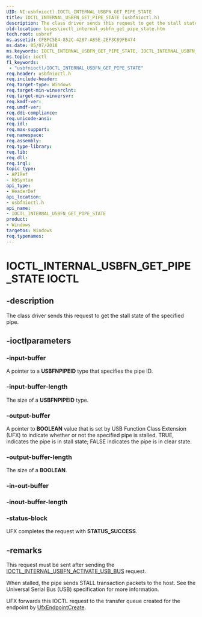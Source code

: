 ```yaml
---
UID: NI:usbfnioctl.IOCTL_INTERNAL_USBFN_GET_PIPE_STATE
title: IOCTL_INTERNAL_USBFN_GET_PIPE_STATE (usbfnioctl.h)
description: The class driver sends this request to get the stall state of the specified pipe.
old-location: buses\ioctl_internal_usbfn_get_pipe_state.htm
tech.root: usbref
ms.assetid: CFBFC5E4-852C-4287-A85E-2EF3C89FE474
ms.date: 05/07/2018
ms.keywords: IOCTL_INTERNAL_USBFN_GET_PIPE_STATE, IOCTL_INTERNAL_USBFN_GET_PIPE_STATE control, IOCTL_INTERNAL_USBFN_GET_PIPE_STATE control code [Buses], buses.ioctl_internal_usbfn_get_pipe_state, usbfnioctl/IOCTL_INTERNAL_USBFN_GET_PIPE_STATE
ms.topic: ioctl
f1_keywords:
 - "usbfnioctl/IOCTL_INTERNAL_USBFN_GET_PIPE_STATE"
req.header: usbfnioctl.h
req.include-header: 
req.target-type: Windows
req.target-min-winverclnt: 
req.target-min-winversvr: 
req.kmdf-ver: 
req.umdf-ver: 
req.ddi-compliance: 
req.unicode-ansi: 
req.idl: 
req.max-support: 
req.namespace: 
req.assembly: 
req.type-library: 
req.lib: 
req.dll: 
req.irql: 
topic_type:
- APIRef
- kbSyntax
api_type:
- HeaderDef
api_location:
- usbfnioctl.h
api_name:
- IOCTL_INTERNAL_USBFN_GET_PIPE_STATE
product:
- Windows
targetos: Windows
req.typenames: 
---
```


# IOCTL_INTERNAL_USBFN_GET_PIPE_STATE IOCTL


## -description


The class driver sends this request to get the stall state of the specified pipe.


## -ioctlparameters




### -input-buffer

A pointer to a <b>USBFNPIPEID</b> type that specifies the pipe ID.


### -input-buffer-length

The size of a <b>USBFNPIPEID</b> type.


### -output-buffer

A pointer to <b>BOOLEAN</b> value that  is set by USB Function Class Extension (UFX) to indicate whether or not the specified pipe is stalled. TRUE, indicates the pipe is in stall state; FALSE indicates the pipe is in clear state.



### -output-buffer-length

The size of a <b>BOOLEAN</b>.


### -in-out-buffer








### -inout-buffer-length








### -status-block

UFX completes the request with <b>STATUS_SUCCESS</b>.


## -remarks



This request must be sent after sending the <a href="https://docs.microsoft.com/windows-hardware/drivers/ddi/content/usbfnioctl/ni-usbfnioctl-ioctl_internal_usbfn_activate_usb_bus">IOCTL_INTERNAL_USBFN_ACTIVATE_USB_BUS</a> request.

When stalled, the pipe sends STALL transaction packets to the host. See the Universal Serial Bus (USB) specification for more information.

UFX forwards this IOCTL request to the transfer queue created for the endpoint by <a href="https://docs.microsoft.com/windows-hardware/drivers/ddi/content/ufxclient/nf-ufxclient-ufxendpointcreate">UfxEndpointCreate</a>.



